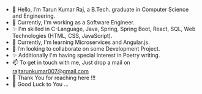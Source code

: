 - 👋 Hello, I’m Tarun Kumar Raj, a B.Tech. graduate in Computer Science and Engineering.
- 👀 Currently, I'm working as a Software Engineer.
- ✨ I'm skilled in C-Language, Java, Spring, Spring Boot, React, SQL, Web Technologies (HTML, CSS, JavaScript).
- 🌱 Currently, I'm learning Microservices and Angular.js.
- 💞️ I’m looking to collaborate on some Development Project.
- ✨ Additionally I'm having special Interest in Poetry writing.
- 📫 To get in touch with me, Just drop a mail on rajtarunkumar007@gmail.com
- 👋 Thank You for reaching here !!!
- 💞️ Good Luck to You ...

<!---
realtarunraj/realtarunraj is a ✨ special ✨ repository because its `README.md` (this file) appears on your GitHub profile.
You can click the Preview link to take a look at your changes.
--->
